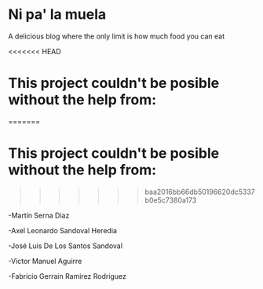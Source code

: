 # Ni pa' la muela
A delicious blog where the only limit is how much food you can eat

<<<<<<< HEAD
# This project couldn't be posible without the help from: #
=======
# This project couldn't be posible without the help from: #
>>>>>>> baa2016bb66db50196620dc5337b0e5c7380a173

-Martín Serna Diaz

-Axel Leonardo Sandoval Heredia

-José Luis De Los Santos Sandoval

-Victor Manuel Aguirre

-Fabricio Gerrain Ramirez Rodriguez

